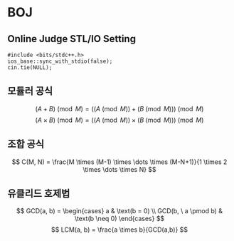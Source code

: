 # BOJ

## Online Judge STL/IO Setting
```
#include <bits/stdc++.h>
ios_base::sync_with_stdio(false);
cin.tie(NULL);
```

## 모듈러 공식
$$ (A + B) \pmod{M} = \left( (A \pmod{M}) + (B \pmod{M}) \right) \pmod{M} $$
$$ (A \times B) \pmod{M} = \left( (A \pmod{M}) \times (B \pmod{M}) \right) \pmod{M} $$

## 조합 공식
$$ C(M, N) = \frac{M \times (M-1) \times \dots \times (M-N+1)}{1 \times 2 \times \dots \times N} $$

## 유클리드 호제법
$$ GCD(a, b) = \begin{cases} a & \text(b = 0) \\ GCD(b, \ a \pmod b) & \text(b \neq 0) \end{cases} $$
$$ LCM(a, b) = \frac{a \times b}{GCD(a,b)} $$